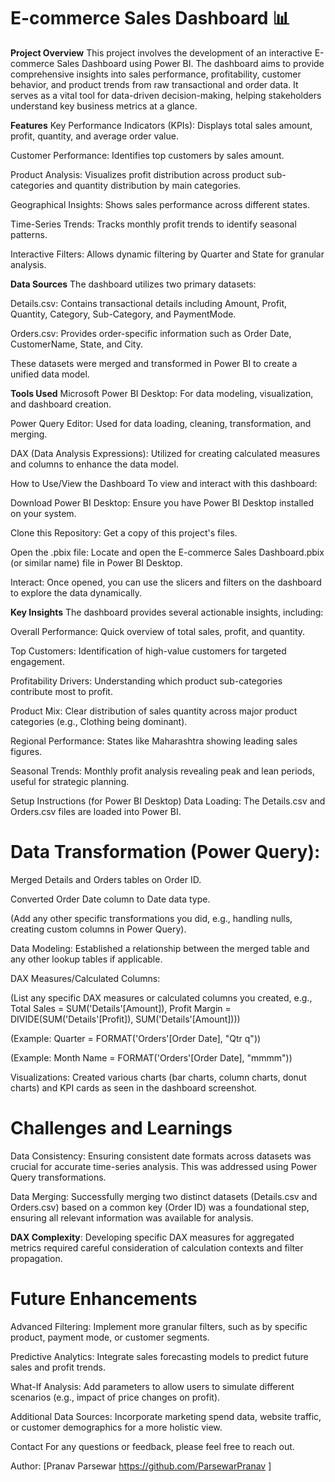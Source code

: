 
# E-commerce Sales Dashboard 📊
**Project Overview**
This project involves the development of an interactive E-commerce Sales Dashboard using Power BI. The dashboard aims to provide comprehensive insights into sales performance, profitability, customer behavior, and product trends from raw transactional and order data. It serves as a vital tool for data-driven decision-making, helping stakeholders understand key business metrics at a glance.

**Features**
Key Performance Indicators (KPIs): Displays total sales amount, profit, quantity, and average order value.

Customer Performance: Identifies top customers by sales amount.

Product Analysis: Visualizes profit distribution across product sub-categories and quantity distribution by main categories.

Geographical Insights: Shows sales performance across different states.

Time-Series Trends: Tracks monthly profit trends to identify seasonal patterns.

Interactive Filters: Allows dynamic filtering by Quarter and State for granular analysis.

**Data Sources**
The dashboard utilizes two primary datasets:

Details.csv: Contains transactional details including Amount, Profit, Quantity, Category, Sub-Category, and PaymentMode.

Orders.csv: Provides order-specific information such as Order Date, CustomerName, State, and City.

These datasets were merged and transformed in Power BI to create a unified data model.

**Tools Used**
Microsoft Power BI Desktop: For data modeling, visualization, and dashboard creation.

Power Query Editor: Used for data loading, cleaning, transformation, and merging.

DAX (Data Analysis Expressions): Utilized for creating calculated measures and columns to enhance the data model.

How to Use/View the Dashboard
To view and interact with this dashboard:

Download Power BI Desktop: Ensure you have Power BI Desktop installed on your system.

Clone this Repository: Get a copy of this project's files.

Open the .pbix file: Locate and open the E-commerce Sales Dashboard.pbix (or similar name) file in Power BI Desktop.

Interact: Once opened, you can use the slicers and filters on the dashboard to explore the data dynamically.

**Key Insights**
The dashboard provides several actionable insights, including:

Overall Performance: Quick overview of total sales, profit, and quantity.

Top Customers: Identification of high-value customers for targeted engagement.

Profitability Drivers: Understanding which product sub-categories contribute most to profit.

Product Mix: Clear distribution of sales quantity across major product categories (e.g., Clothing being dominant).

Regional Performance: States like Maharashtra showing leading sales figures.

Seasonal Trends: Monthly profit analysis revealing peak and lean periods, useful for strategic planning.

Setup Instructions (for Power BI Desktop)
Data Loading: The Details.csv and Orders.csv files are loaded into Power BI.

# Data Transformation (Power Query):

Merged Details and Orders tables on Order ID.

Converted Order Date column to Date data type.

(Add any other specific transformations you did, e.g., handling nulls, creating custom columns in Power Query).

Data Modeling: Established a relationship between the merged table and any other lookup tables if applicable.

DAX Measures/Calculated Columns:

(List any specific DAX measures or calculated columns you created, e.g., Total Sales = SUM('Details'[Amount]), Profit Margin = DIVIDE(SUM('Details'[Profit]), SUM('Details'[Amount])))

(Example: Quarter = FORMAT('Orders'[Order Date], "Qtr q"))

(Example: Month Name = FORMAT('Orders'[Order Date], "mmmm"))

Visualizations: Created various charts (bar charts, column charts, donut charts) and KPI cards as seen in the dashboard screenshot.

# Challenges and Learnings
Data Consistency: Ensuring consistent date formats across datasets was crucial for accurate time-series analysis. This was addressed using Power Query transformations.

Data Merging: Successfully merging two distinct datasets (Details.csv and Orders.csv) based on a common key (Order ID) was a foundational step, ensuring all relevant information was available for analysis.

**DAX Complexity**: Developing specific DAX measures for aggregated metrics required careful consideration of calculation contexts and filter propagation.

# Future Enhancements
Advanced Filtering: Implement more granular filters, such as by specific product, payment mode, or customer segments.

Predictive Analytics: Integrate sales forecasting models to predict future sales and profit trends.

What-If Analysis: Add parameters to allow users to simulate different scenarios (e.g., impact of price changes on profit).

Additional Data Sources: Incorporate marketing spend data, website traffic, or customer demographics for a more holistic view.

Contact
For any questions or feedback, please feel free to reach out.

Author: [Pranav Parsewar
        https://github.com/ParsewarPranav ]

